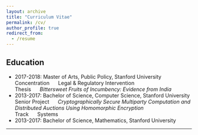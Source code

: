 ```yaml
---
layout: archive
title: "Curriculum Vitae"
permalink: /cv/
author_profile: true
redirect_from:
  - /resume
---
```


Education
---------

* 2017-2018: Master of Arts, Public Policy, Stanford University  
	Concentration &nbsp;&nbsp;&nbsp;&nbsp; Legal & Regulatory Intervention  
	Thesis &nbsp;&nbsp;&nbsp;&nbsp; _Bittersweet Fruits of Incumbency: Evidence from India_  
* 2013-2017: Bachelor of Science, Computer Science, Stanford University  
	Senior Project &nbsp;&nbsp;&nbsp;&nbsp; _Cryptographically Secure Multiparty Computation and Distributed Auctions Using Homomorphic Encryption_  
	Track &nbsp;&nbsp;&nbsp;&nbsp; Systems  
* 2013-2017: Bachelor of Science, Mathematics, Stanford University  

---